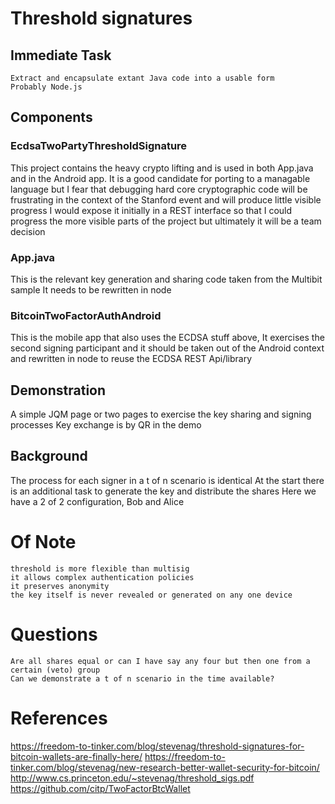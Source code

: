 # Threshold signatures
## Immediate Task
	Extract and encapsulate extant Java code into a usable form
	Probably Node.js
## Components
### EcdsaTwoPartyThresholdSignature
This project contains the heavy crypto lifting and is used in both App.java and in the Android app. 
It is a good candidate for porting to a managable language but I fear that debugging hard core cryptographic
code will be frustrating in the context of the Stanford event and will produce little visible progress
I would expose it initially in a REST interface so that I could progress the more visible parts of the project
but ultimately it will be a team decision
### App.java
This is the relevant key generation and sharing code taken from the Multibit sample
It needs to be rewritten in node
### BitcoinTwoFactorAuthAndroid
This is the mobile app that also uses the ECDSA stuff above, 
It exercises the second signing participant and it should be taken out of the Android context
and rewritten in node to reuse the ECDSA REST Api/library

## Demonstration
A simple JQM page or two pages to exercise the key sharing and signing processes
Key exchange is by QR in the demo
## Background
The process for each signer in a t of n scenario is identical
At the start there is an additional task to generate the key and distribute the shares
Here we have a 2 of 2 configuration, Bob and Alice

# Of Note
	threshold is more flexible than multisig
	it allows complex authentication policies
	it preserves anonymity
	the key itself is never revealed or generated on any one device
# Questions
	Are all shares equal or can I have say any four but then one from a certain (veto) group
	Can we demonstrate a t of n scenario in the time available?

# References
https://freedom-to-tinker.com/blog/stevenag/threshold-signatures-for-bitcoin-wallets-are-finally-here/
https://freedom-to-tinker.com/blog/stevenag/new-research-better-wallet-security-for-bitcoin/
http://www.cs.princeton.edu/~stevenag/threshold_sigs.pdf
https://github.com/citp/TwoFactorBtcWallet